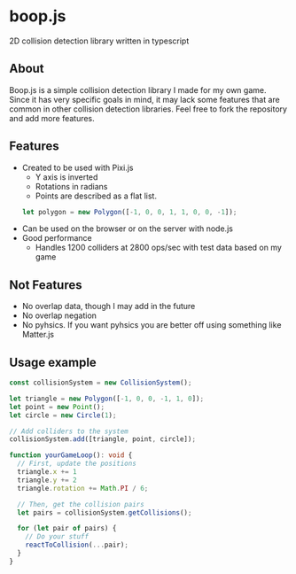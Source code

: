 # boop.js
2D collision detection library written in typescript

## About
Boop.js is a simple collision detection library I made for my own game.
Since it has very specific goals in mind, it may lack some features that are common in other collision detection libraries.
Feel free to fork the repository and add more features.

## Features
- Created to be used with Pixi.js
  - Y axis is inverted
  - Rotations in radians
  - Points are described as a flat list.
  ```typescript
  let polygon = new Polygon([-1, 0, 0, 1, 1, 0, 0, -1]);
  ```
- Can be used on the browser or on the server with node.js
- Good performance
  - Handles 1200 colliders at 2800 ops/sec with test data based on my game
  
## Not Features
- No overlap data, though I may add in the future
- No overlap negation
- No pyhsics. If you want pyhsics you are better off using something like Matter.js

## Usage example
```typescript
const collisionSystem = new CollisionSystem();

let triangle = new Polygon([-1, 0, 0, -1, 1, 0]);
let point = new Point();
let circle = new Circle(1);

// Add colliders to the system
collisionSystem.add([triangle, point, circle]);

function yourGameLoop(): void {
  // First, update the positions
  triangle.x += 1
  triangle.y += 2
  triangle.rotation += Math.PI / 6;

  // Then, get the collision pairs
  let pairs = collisionSystem.getCollisions();

  for (let pair of pairs) {
    // Do your stuff
    reactToCollision(...pair);
  }
}
```
